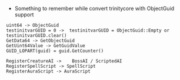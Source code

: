 - Something to remember while convert trinitycore with ObjectGuid support


```
uint64 -> ObjectGuid
testinitvarGUID = 0 ->  testinitvarGUID = ObjectGuid::Empty or testinitvarGUID.clear()
GetData64 -> GetObjectGuid
GetUint64Value -> GetGuidValue
GUID_LOPART(guid) = guid.GetCounter()

RegisterCreatureAI ->    BossAI / ScriptedAI
RegisterSpellScript -> SpellScript
RegisterAuraScript -> AuraScript
```
